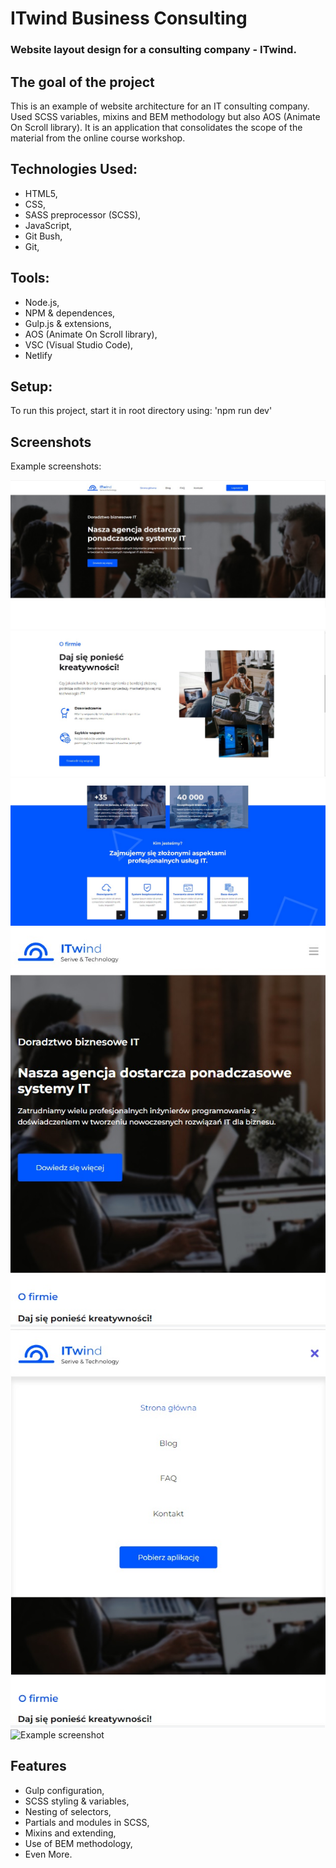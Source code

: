 # ITwind Business Consulting

### Website layout design for a consulting company - ITwind.

## The goal of the project

This is an example of website architecture for an IT consulting company.
Used SCSS variables, mixins and BEM methodology but also AOS (Animate On Scroll library).
It is an application that consolidates the scope of the material from the online course workshop.

## Technologies Used:

- HTML5,
- CSS,
- SASS preprocessor (SCSS),
- JavaScript,
- Git Bush,
- Git,

## Tools:

- Node.js,
- NPM & dependences,
- Gulp.js & extensions,
- AOS (Animate On Scroll library),
- VSC (Visual Studio Code),
- Netlify

## Setup:

To run this project, start it in root directory using:
'npm run dev'

## Screenshots

Example screenshots:

![Example screenshot](./img/screenshots/screen_1.jpg)
![Example screenshot](./img/screenshots/screen_2.jpg)
![Example screenshot](./img/screenshots/screen_3.jpg)
![Example screenshot](./img/screenshots/screen_1_mobile.jpg)
![Example screenshot](./img/screenshots/screen_2_mobileMenu.jpg)
![Example screenshot](./img/screenshots/...)

## Features

- Gulp configuration,
- SCSS styling & variables,
- Nesting of selectors,
- Partials and modules in SCSS,
- Mixins and extending,
- Use of BEM methodology,
- Even More.
